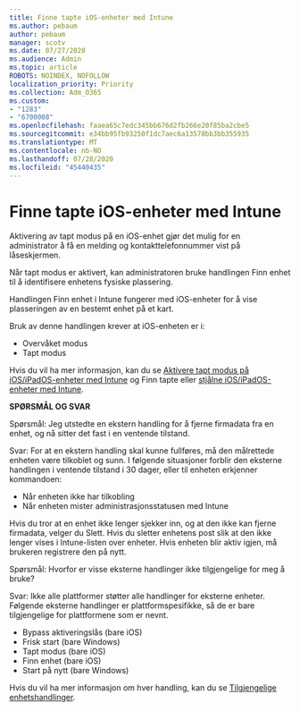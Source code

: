```yaml
---
title: Finne tapte iOS-enheter med Intune
ms.author: pebaum
author: pebaum
manager: scotv
ms.date: 07/27/2020
ms.audience: Admin
ms.topic: article
ROBOTS: NOINDEX, NOFOLLOW
localization_priority: Priority
ms.collection: Adm_O365
ms.custom:
- "1283"
- "6700008"
ms.openlocfilehash: faaea65c7edc345bb676d2fb266e20f85ba2cbe5
ms.sourcegitcommit: e34bb95fb93250f1dc7aec6a13578bb3bb355935
ms.translationtype: MT
ms.contentlocale: nb-NO
ms.lasthandoff: 07/28/2020
ms.locfileid: "45440435"
---
```

# <a name="locating-lost-ios-devices-with-intune"></a>Finne tapte iOS-enheter med Intune

Aktivering av tapt modus på en iOS-enhet gjør det mulig for en administrator å få en melding og kontakttelefonnummer vist på låseskjermen.

Når tapt modus er aktivert, kan administratoren bruke handlingen Finn enhet til å identifisere enhetens fysiske plassering.

Handlingen Finn enhet i Intune fungerer med iOS-enheter for å vise plasseringen av en bestemt enhet på et kart.

Bruk av denne handlingen krever at iOS-enheten er i:

- Overvåket modus
- Tapt modus

Hvis du vil ha mer informasjon, kan du se [Aktivere tapt modus på iOS/iPadOS-enheter med Intune](https://docs.microsoft.com/intune/device-lost-mode) og Finn tapte eller [stjålne iOS/iPadOS-enheter med Intune](https://docs.microsoft.com/intune/device-locate).

**SPØRSMÅL OG SVAR**

Spørsmål: Jeg utstedte en ekstern handling for å fjerne firmadata fra en enhet, og nå sitter det fast i en ventende tilstand.

Svar: For at en ekstern handling skal kunne fullføres, må den målrettede enheten være tilkoblet og sunn. I følgende situasjoner forblir den eksterne handlingen i ventende tilstand i 30 dager, eller til enheten erkjenner kommandoen:

- Når enheten ikke har tilkobling
- Når enheten mister administrasjonsstatusen med Intune

Hvis du tror at en enhet ikke lenger sjekker inn, og at den ikke kan fjerne firmadata, velger du Slett. Hvis du sletter enhetens post slik at den ikke lenger vises i Intune-listen over enheter. Hvis enheten blir aktiv igjen, må brukeren registrere den på nytt.

Spørsmål: Hvorfor er visse eksterne handlinger ikke tilgjengelige for meg å bruke?

Svar: Ikke alle plattformer støtter alle handlinger for eksterne enheter. Følgende eksterne handlinger er plattformspesifikke, så de er bare tilgjengelige for plattformene som er nevnt.

- Bypass aktiveringslås (bare iOS)
- Frisk start (bare Windows)
- Tapt modus (bare iOS)
- Finn enhet (bare iOS)
- Start på nytt (bare Windows)

Hvis du vil ha mer informasjon om hver handling, kan du se [Tilgjengelige enhetshandlinger](https://docs.microsoft.com/intune/device-management#available-device-actions).